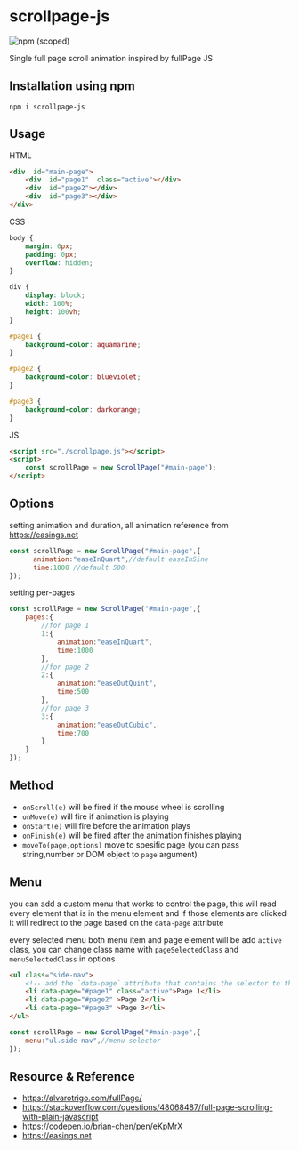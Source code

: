 # scrollpage-js
![npm (scoped)](https://img.shields.io/npm/v/scrollpage-js)

Single full page scroll animation inspired by fullPage JS


## Installation using npm

```
npm i scrollpage-js
```


## Usage

HTML

```html
<div  id="main-page">
	<div  id="page1"  class="active"></div>
	<div  id="page2"></div>
	<div  id="page3"></div>
</div>
```

CSS
```css
body {
    margin: 0px;
    padding: 0px;
    overflow: hidden;
}

div {
    display: block;
    width: 100%;
    height: 100vh;
}

#page1 {
    background-color: aquamarine;
}

#page2 {
    background-color: blueviolet;
}

#page3 {
    background-color: darkorange;
}
```

JS
```html
<script src="./scrollpage.js"></script>
<script>
    const scrollPage = new ScrollPage("#main-page"); 
</script>
```

## Options

setting animation and duration, all animation reference from https://easings.net
```js
const scrollPage = new ScrollPage("#main-page",{
      animation:"easeInQuart",//default easeInSine
      time:1000 //default 500
});
```

setting per-pages
```js
const scrollPage = new ScrollPage("#main-page",{
    pages:{
	    //for page 1
        1:{
            animation:"easeInQuart",
            time:1000
        },
        //for page 2
        2:{
            animation:"easeOutQuint",
            time:500
        },
        //for page 3
        3:{
            animation:"easeOutCubic",
            time:700
        }
    }
}); 
```

## Method

- `onScroll(e)` will be fired if the mouse wheel is scrolling
- `onMove(e)` will fire if animation is playing
- `onStart(e)` will fire before the animation plays
- `onFinish(e)` will be fired after the animation finishes playing
- `moveTo(page,options)` move to spesific page (you can pass string,number or DOM object to `page` argument)


## Menu
you can add a custom menu that works to control the page, this will read every element that is in the menu element and if those elements are clicked it will redirect to the page based on the `data-page` attribute

every selected menu both menu item and page element will be add `active` class, you can change class name with `pageSelectedClass` and `menuSelectedClass` in options

```html
<ul class="side-nav">
    <!-- add the `data-page` attribute that contains the selector to the page elemen -->
    <li data-page="#page1" class="active">Page 1</li>
    <li data-page="#page2" >Page 2</li>
    <li data-page="#page3" >Page 3</li>
</ul>
```

```js
const scrollPage = new ScrollPage("#main-page",{
    menu:"ul.side-nav",//menu selector
});
```



## Resource & Reference

- https://alvarotrigo.com/fullPage/
- https://stackoverflow.com/questions/48068487/full-page-scrolling-with-plain-javascript
- https://codepen.io/brian-chen/pen/eKpMrX
- https://easings.net